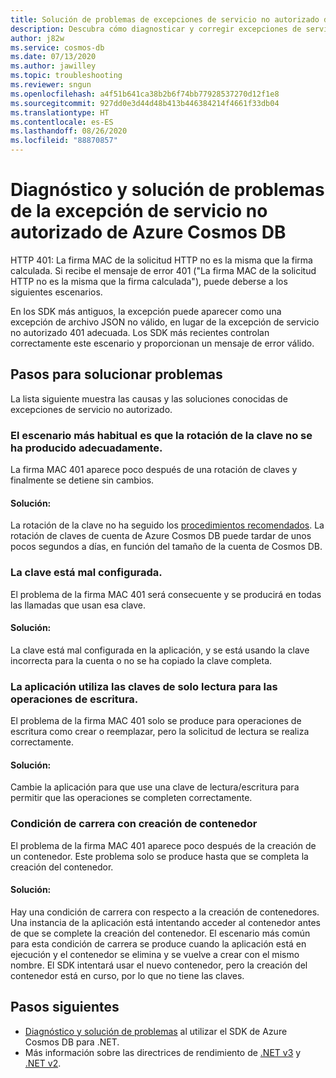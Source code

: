 ```yaml
---
title: Solución de problemas de excepciones de servicio no autorizado de Azure Cosmos DB
description: Descubra cómo diagnosticar y corregir excepciones de servicio no autorizado.
author: j82w
ms.service: cosmos-db
ms.date: 07/13/2020
ms.author: jawilley
ms.topic: troubleshooting
ms.reviewer: sngun
ms.openlocfilehash: a4f51b641ca38b2b6f74bb77928537270d12f1e8
ms.sourcegitcommit: 927dd0e3d44d48b413b446384214f4661f33db04
ms.translationtype: HT
ms.contentlocale: es-ES
ms.lasthandoff: 08/26/2020
ms.locfileid: "88870857"
---
```

# <a name="diagnose-and-troubleshoot-azure-cosmos-db-unauthorized-exceptions"></a>Diagnóstico y solución de problemas de la excepción de servicio no autorizado de Azure Cosmos DB

HTTP 401: La firma MAC de la solicitud HTTP no es la misma que la firma calculada.
Si recibe el mensaje de error 401 ("La firma MAC de la solicitud HTTP no es la misma que la firma calculada"), puede deberse a los siguientes escenarios.

En los SDK más antiguos, la excepción puede aparecer como una excepción de archivo JSON no válido, en lugar de la excepción de servicio no autorizado 401 adecuada. Los SDK más recientes controlan correctamente este escenario y proporcionan un mensaje de error válido.

## <a name="troubleshooting-steps"></a>Pasos para solucionar problemas
La lista siguiente muestra las causas y las soluciones conocidas de excepciones de servicio no autorizado.

### <a name="the-key-wasnt-properly-rotated-is-the-most-common-scenario"></a>El escenario más habitual es que la rotación de la clave no se ha producido adecuadamente.
La firma MAC 401 aparece poco después de una rotación de claves y finalmente se detiene sin cambios. 

#### <a name="solution"></a>Solución:
La rotación de la clave no ha seguido los [procedimientos recomendados](secure-access-to-data.md#key-rotation). La rotación de claves de cuenta de Azure Cosmos DB puede tardar de unos pocos segundos a días, en función del tamaño de la cuenta de Cosmos DB.

### <a name="the-key-is-misconfigured"></a>La clave está mal configurada. 
El problema de la firma MAC 401 será consecuente y se producirá en todas las llamadas que usan esa clave.

#### <a name="solution"></a>Solución:
La clave está mal configurada en la aplicación, y se está usando la clave incorrecta para la cuenta o no se ha copiado la clave completa.

### <a name="the-application-is-using-the-read-only-keys-for-write-operations"></a>La aplicación utiliza las claves de solo lectura para las operaciones de escritura.
El problema de la firma MAC 401 solo se produce para operaciones de escritura como crear o reemplazar, pero la solicitud de lectura se realiza correctamente.

#### <a name="solution"></a>Solución:
Cambie la aplicación para que use una clave de lectura/escritura para permitir que las operaciones se completen correctamente.

### <a name="race-condition-with-create-container"></a>Condición de carrera con creación de contenedor
El problema de la firma MAC 401 aparece poco después de la creación de un contenedor. Este problema solo se produce hasta que se completa la creación del contenedor.

#### <a name="solution"></a>Solución:
Hay una condición de carrera con respecto a la creación de contenedores. Una instancia de la aplicación está intentando acceder al contenedor antes de que se complete la creación del contenedor. El escenario más común para esta condición de carrera se produce cuando la aplicación está en ejecución y el contenedor se elimina y se vuelve a crear con el mismo nombre. El SDK intentará usar el nuevo contenedor, pero la creación del contenedor está en curso, por lo que no tiene las claves.

## <a name="next-steps"></a>Pasos siguientes
* [Diagnóstico y solución de problemas](troubleshoot-dot-net-sdk.md) al utilizar el SDK de Azure Cosmos DB para .NET.
* Más información sobre las directrices de rendimiento de [.NET v3](performance-tips-dotnet-sdk-v3-sql.md) y [.NET v2](performance-tips.md).